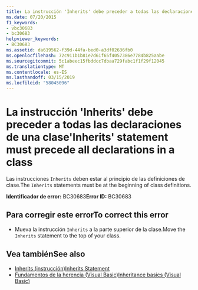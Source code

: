 ```yaml
---
title: La instrucción 'Inherits' debe preceder a todas las declaraciones de una clase
ms.date: 07/20/2015
f1_keywords:
- vbc30683
- bc30683
helpviewer_keywords:
- BC30683
ms.assetid: da619562-f39d-44fa-bed0-a3df02636fb0
ms.openlocfilehash: 72c911b1b81e7d61f65f4057386e7784b825aabe
ms.sourcegitcommit: 5c1abeec15fbddcc7dbaa729fabc1f1f29f12045
ms.translationtype: MT
ms.contentlocale: es-ES
ms.lasthandoff: 03/15/2019
ms.locfileid: "58045096"
---
```

# <a name="inherits-statement-must-precede-all-declarations-in-a-class"></a><span data-ttu-id="6a242-102">La instrucción 'Inherits' debe preceder a todas las declaraciones de una clase</span><span class="sxs-lookup"><span data-stu-id="6a242-102">'Inherits' statement must precede all declarations in a class</span></span>
<span data-ttu-id="6a242-103">Las instrucciones `Inherits` deben estar al principio de las definiciones de clase.</span><span class="sxs-lookup"><span data-stu-id="6a242-103">The `Inherits` statements must be at the beginning of class definitions.</span></span>  
  
 <span data-ttu-id="6a242-104">**Identificador de error:** BC30683</span><span class="sxs-lookup"><span data-stu-id="6a242-104">**Error ID:** BC30683</span></span>  
  
## <a name="to-correct-this-error"></a><span data-ttu-id="6a242-105">Para corregir este error</span><span class="sxs-lookup"><span data-stu-id="6a242-105">To correct this error</span></span>  
  
-   <span data-ttu-id="6a242-106">Mueva la instrucción `Inherits` a la parte superior de la clase.</span><span class="sxs-lookup"><span data-stu-id="6a242-106">Move the `Inherits` statement to the top of your class.</span></span>  
  
## <a name="see-also"></a><span data-ttu-id="6a242-107">Vea también</span><span class="sxs-lookup"><span data-stu-id="6a242-107">See also</span></span>

- [<span data-ttu-id="6a242-108">Inherits (instrucción)</span><span class="sxs-lookup"><span data-stu-id="6a242-108">Inherits Statement</span></span>](../../visual-basic/language-reference/statements/inherits-statement.md)
- [<span data-ttu-id="6a242-109">Fundamentos de la herencia (Visual Basic)</span><span class="sxs-lookup"><span data-stu-id="6a242-109">Inheritance basics (Visual Basic)</span></span>](~/docs/visual-basic/programming-guide/language-features/objects-and-classes/inheritance-basics.md)
